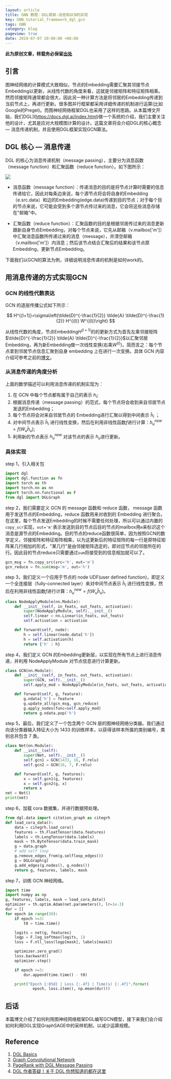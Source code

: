 ```yaml
---
layout: article
title: GNN 教程：DGL框架-消息和GCN的实现
key: GNN_tutorial_framework_dgl_gcn
tags: GNN
category: blog
pageview: true
date: 2019-07-07 20:00:00 +08:00
---
```

**此为原创文章，转载务必保留[出处](https://archwalker.github.io)**

## 引言

图神经网络的计算模式大致相似，节点的Embedding需要汇聚其邻接节点Embedding以更新，从线性代数的角度来看，这就是邻接矩阵和特征矩阵相乘。然而邻接矩阵通常都会很大，因此另一种计算方法是将邻居的Embedding传递到当前节点上，再进行更新。很多图并行框架都采用详细传递的机制进行运算(比如Google的Pregel)。而图神经网络框架DGL也采用了这样的思路。从本篇博文开始，我们DGL](https://docs.dgl.ai/index.html)做一个系统的介绍，我们主要关注他的设计，尤其是应对大规模图计算的设计。这篇文章将会介绍DGL的核心概念 — 消息传递机制，并且使用DGL框架实现GCN算法。


## DGL 核心 — 消息传递 

DGL 的核心为消息传递机制（message passing），主要分为消息函数 （message function）和汇聚函数（reduce function）。如下图所示：

![](http://ww3.sinaimg.cn/large/006tNc79ly1g4r9g38x1lj316n0ewgom.jpg)

- 消息函数（message function）：传递消息的目的是将节点计算时需要的信息传递给它，因此对每条边来说，每个源节点将会将自身的Embedding（e.src.data）和边的Embedding(edge.data)传递到目的节点；对于每个目的节点来说，它可能会受到多个源节点传过来的消息，它会将这些消息存储在"邮箱"中。

- 汇聚函数（reduce function）：汇聚函数的目的是根据邻居传过来的消息更新跟新自身节点Embedding，对每个节点来说，它先从邮箱（v.mailbox['m']）中汇聚消息函数所传递过来的消息（message），并清空邮箱（v.mailbox['m']）内消息；然后该节点结合汇聚后的结果和该节点原Embedding，更新节点Embedding。

下面我们以GCN的算法为例，详细说明消息传递的机制是如何work的。

## 用消息传递的方式实现GCN

### GCN 的线性代数表达

GCN 的逐层传播公式如下所示：

$$
H^{(l+1)}=\sigma\left(\tilde{D}^{-\frac{1}{2}} \tilde{A} \tilde{D}^{-\frac{1}{2}} H^{(l)} W^{(l)}\right)
$$

从线性代数的角度，节点Embedding$H^{(l+1)}$的的更新方式为首先左乘邻接矩阵$\tilde{D}^{-\frac{1}{2}} \tilde{A} \tilde{D}^{-\frac{1}{2}}$以汇聚邻居Embedding，再为新Embedding做一次线性变换(右乘$W^{(l)}$)，简而言之：每个节点拿到邻居节点信息汇聚到自身 embedding 上在进行一次变换。具体 GCN 内容介绍可参考之前的[博文](https://archwalker.github.io/blog/2019/06/01/GNN-Triplets-GCN.html)。

### 从消息传递的角度分析

上面的数学描述可以利用消息传递的机制实现为：

1. 在 GCN 中每个节点都有属于自己的表示 $h_i$;
2. 根据消息传递（message passing）的范式，每个节点将会收到来自邻居节点发送的Embedding；
3. 每个节点将会对来自邻居节点的 Embedding进行汇聚以得到中间表示 $\hat{h}_i$ ；
4. 对中间节点表示 $\hat{h}_i$ 进行线性变换，然后在利用非线性函数$f$进行计算：$h^{new}_u=f\left(W_u \hat{h}_u\right)$;
5. 利用新的节点表示 $h^{new}_u$ 对该节点的表示 $h_u$进行更新。

### 具体实现

step 1，引入相关包

```python
import dgl
import dgl.function as fn
import torch as th
import torch.nn as nn
import torch.nn.functional as F
from dgl import DGLGraph

```

step 2，我们需要定义 GCN 的 message 函数和 reduce 函数， message 函数用于发送节点的Embedding，reduce 函数用来对收到的 Embedding 进行聚合。在这里，每个节点发送Embedding的时候不需要任何处理，所以可以通过内置的`copy_scr`实现，`out='m'`表示发送到目的节点后目的节点的mailbox用`m`来标识这个消息是源节点的Embedding。目的节点的reduce函数很简单，因为按照GCN的数学定义，邻接矩阵和特征矩阵相乘，以为这更新后的特征矩阵的每一行是原特征矩阵某几行相加的形式，"某几行"是由邻接矩阵选定的，即对应节点的邻居所在的行。因此目的节点reduce只需要通过`sum`将接受到的信息相加就可以了。

```python
gcn_msg = fn.copy_src(src='h', out='m')
gcn_reduce = fn.sum(msg='m', out='h')
```

step 3，我们定义一个应用于节点的 node UDF(user defined function)，即定义一个全连接层（fully-connected layer）来对中间节点表示 $\hat{h}_i$ 进行线性变换，然后在利用非线性函数$f$进行计算：$h^{new}_u=f\left(W_u \hat{h}_u\right)$。

```python
class NodeApplyModule(nn.Module):
    def __init__(self, in_feats, out_feats, activation):
        super(NodeApplyModule, self).__init__()
        self.linear = nn.Linear(in_feats, out_feats)
        self.activation = activation

    def forward(self, node):
        h = self.linear(node.data['h'])
        h = self.activation(h)
        return {'h' : h}
```

step 4，我们定义 GCN 的Embedding更新层，以实现在所有节点上进行消息传递，并利用 NodeApplyModule 对节点信息进行计算更新。

```python
class GCN(nn.Module):
    def __init__(self, in_feats, out_feats, activation):
        super(GCN, self).__init__()
        self.apply_mod = NodeApplyModule(in_feats, out_feats, activation)

    def forward(self, g, feature):
        g.ndata['h'] = feature
        g.update_all(gcn_msg, gcn_reduce)
        g.apply_nodes(func=self.apply_mod)
        return g.ndata.pop('h')
```

step 5，最后，我们定义了一个包含两个 GCN 层的图神经网络分类器。我们通过向该分类器输入特征大小为 1433 的训练样本，以获得该样本所属的类别编号，类别总共包含 7 类。

```python
class Net(nn.Module):
    def __init__(self):
        super(Net, self).__init__()
        self.gcn1 = GCN(1433, 16, F.relu)
        self.gcn2 = GCN(16, 7, F.relu)

    def forward(self, g, features):
        x = self.gcn1(g, features)
        x = self.gcn2(g, x)
        return x
net = Net()
print(net)
```

step 6，加载 cora 数据集，并进行数据预处理。
```python
from dgl.data import citation_graph as citegrh
def load_cora_data():
    data = citegrh.load_cora()
    features = th.FloatTensor(data.features)
    labels = th.LongTensor(data.labels)
    mask = th.ByteTensor(data.train_mask)
    g = data.graph
    # add self loop
    g.remove_edges_from(g.selfloop_edges())
    g = DGLGraph(g)
    g.add_edges(g.nodes(), g.nodes())
    return g, features, labels, mask
```

step 7，训练 GCN 神经网络。
```python
import time
import numpy as np
g, features, labels, mask = load_cora_data()
optimizer = th.optim.Adam(net.parameters(), lr=1e-3)
dur = []
for epoch in range(30):
    if epoch >=3:
        t0 = time.time()

    logits = net(g, features)
    logp = F.log_softmax(logits, 1)
    loss = F.nll_loss(logp[mask], labels[mask])

    optimizer.zero_grad()
    loss.backward()
    optimizer.step()

    if epoch >=3:
        dur.append(time.time() - t0)

    print("Epoch {:05d} | Loss {:.4f} | Time(s) {:.4f}".format(
            epoch, loss.item(), np.mean(dur)))
```

## 后话

本篇博文介绍了如何利用图神经网络框架DGL编写GCN模型，接下来我们会介绍如何利用DGL实现GraphSAGE中的采样机制，以减少运算规模。

## Reference

1. [DGL Basics](https://docs.dgl.ai/tutorials/basics/2_basics.html)
2. [Graph Convolutional Network](https://docs.dgl.ai/tutorials/models/1_gnn/1_gcn.html)
3. [PageRank with DGL Message Passing](https://docs.dgl.ai/tutorials/basics/3_pagerank.html)
4. [DGL 作者答疑！关于 DGL 你想知道的都在这里](https://mp.weixin.qq.com/s?__biz=MzI2MDE5MTQxNg==&mid=2649695390&idx=1&sn=ad628f54c97968d6fff55907c47cb77e)